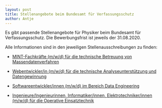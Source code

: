 ```yaml
---
layout: post
title: Stellenangebote beim Bundesamt für Verfassungsschutz
author: Antje
---
```


Es gibt passende Stellenangebote für Physiker beim Bundesamt für Verfassungsschutz.
Die Bewerbungsfrist ist jeweils der 31.08.2020.

Alle Informationen sind in den jeweiligen Stellenausschreibungen zu finden:

* [MINT-Fachkräfte (m/w/d) für die technische Betreuung von Massendatenverfahren](dokumente/ausschreibungen_jobboerse/2020-08-05_bfv1.pdf)

* [Webentwickler/in (m/w/d) für die technische Analyseunterstützung und Datengewinnung](dokumente/ausschreibungen_jobboerse/2020-08-05_bfv2.pdf)

* [Softwareentwickler/innen (m/w/d) im Bereich Data Engineering](dokumente/ausschreibungen_jobboerse/2020-08-05_bfv3.pdf)

* [Ingenieure/Ingenieurinnen, Informatiker/innen, Elektrotechniker/innen (m/w/d) für die Operative Einsatztechnik](dokumente/ausschreibungen_jobboerse/2020-08-05_bfv4.pdf)
